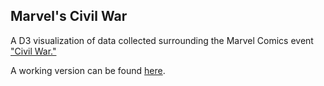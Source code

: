 ## Marvel's Civil War

A D3 visualization of data collected surrounding the Marvel Comics event ["Civil War."](http://marvel.com/universe/Civil_War)

A working version can be found [here](http://troyericgriggs.com/projects/thiswillnotbeheretomorrow/civil-war-breakdown/).